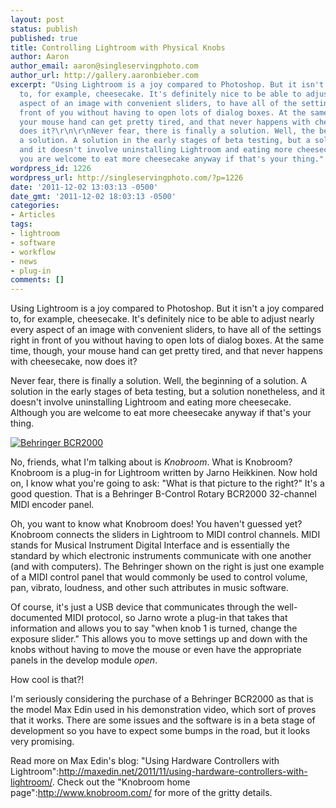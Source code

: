 ```yaml
---
layout: post
status: publish
published: true
title: Controlling Lightroom with Physical Knobs
author: Aaron
author_email: aaron@singleservingphoto.com
author_url: http://gallery.aaronbieber.com
excerpt: "Using Lightroom is a joy compared to Photoshop. But it isn't a joy compared
  to, for example, cheesecake. It's definitely nice to be able to adjust nearly every
  aspect of an image with convenient sliders, to have all of the settings right in
  front of you without having to open lots of dialog boxes. At the same time, though,
  your mouse hand can get pretty tired, and that never happens with cheesecake, now
  does it?\r\n\r\nNever fear, there is finally a solution. Well, the beginning of
  a solution. A solution in the early stages of beta testing, but a solution nonetheless,
  and it doesn't involve uninstalling Lightroom and eating more cheesecake. Although
  you are welcome to eat more cheesecake anyway if that's your thing."
wordpress_id: 1226
wordpress_url: http://singleservingphoto.com/?p=1226
date: '2011-12-02 13:03:13 -0500'
date_gmt: '2011-12-02 18:03:13 -0500'
categories:
- Articles
tags:
- lightroom
- software
- workflow
- news
- plug-in
comments: []
---
```

Using Lightroom is a joy compared to Photoshop. But it isn't a joy
compared to, for example, cheesecake. It's definitely nice to be able to
adjust nearly every aspect of an image with convenient sliders, to have
all of the settings right in front of you without having to open lots of
dialog boxes. At the same time, though, your mouse hand can get pretty
tired, and that never happens with cheesecake, now does it?

Never fear, there is finally a solution. Well, the beginning of a
solution. A solution in the early stages of beta testing, but a solution
nonetheless, and it doesn't involve uninstalling Lightroom and eating
more cheesecake. Although you are welcome to eat more cheesecake anyway
if that's your thing.<span id="more"></span><span id="more-1226"></span>

[![](http://singleservingphoto.com/wp-content/uploads/2011/12/BCR2000-P0245-Reflective-web-300x295.png "Behringer BCR2000")](http://singleservingphoto.com/wp-content/uploads/2011/12/BCR2000_P0245_Reflective_web.png)

No, friends, what I'm talking about is *Knobroom*. What is Knobroom?
Knobroom is a plug-in for Lightroom written by Jarno Heikkinen. Now hold
on, I know what you're going to ask: "What is that picture to the
right?" It's a good question. That is a Behringer B-Control Rotary
BCR2000 32-channel MIDI encoder panel.

Oh, you want to know what Knobroom does! You haven't guessed yet?
Knobroom connects the sliders in Lightroom to MIDI control channels.
MIDI stands for Musical Instrument Digital Interface and is essentially
the standard by which electronic instruments communicate with one
another (and with computers). The Behringer shown on the right is just
one example of a MIDI control panel that would commonly be used to
control volume, pan, vibrato, loudness, and other such attributes in
music software.

Of course, it's just a USB device that communicates through the
well-documented MIDI protocol, so Jarno wrote a plug-in that takes that
information and allows you to say "when knob 1 is turned, change the
exposure slider." This allows you to move settings up and down with the
knobs without having to move the mouse or even have the appropriate
panels in the develop module _open_.

How cool is that?!

I'm seriously considering the purchase of a Behringer BCR2000 as that is
the model Max Edin used in his demonstration video, which sort of proves
that it works. There are some issues and the software is in a beta stage
of development so you have to expect some bumps in the road, but it
looks very promising.

Read more on Max Edin's blog: "Using Hardware Controllers with
Lightroom":http://maxedin.net/2011/11/using-hardware-controllers-with-lightroom/.
Check out the "Knobroom home page":http://www.knobroom.com/ for more of
the gritty details.
